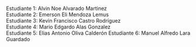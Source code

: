 Estudiante 1: Alvin Noe Alvarado Martinez  
Estudiante 2: Emerson Eli Mendoza Lemus  
Estudiante 3: Kevin Francisco Castro Rodríguez  
Estudiante 4: Mario Edgardo Alas Gonzalez  
Estudiante 5: Elias Antonio Oliva Calderón 
Estudiante 6: Manuel Alfredo Lara Guardado 
